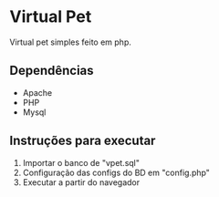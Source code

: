 # Virtual Pet
Virtual pet simples feito em php.

## Dependências

- Apache
- PHP
- Mysql

## Instruções para executar

1. Importar o banco de "vpet.sql"
2. Configuração das configs do BD em "config.php"
3. Executar a partir do navegador
